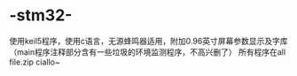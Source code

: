 # -stm32-
使用keil5程序，使用c语言，无源蜂鸣器适用，附加0.96英寸屏幕参数显示及字库（main程序注释部分含有一些垃圾的环境监测程序，不高兴删了）
所有程序在all file.zip
ciallo~
